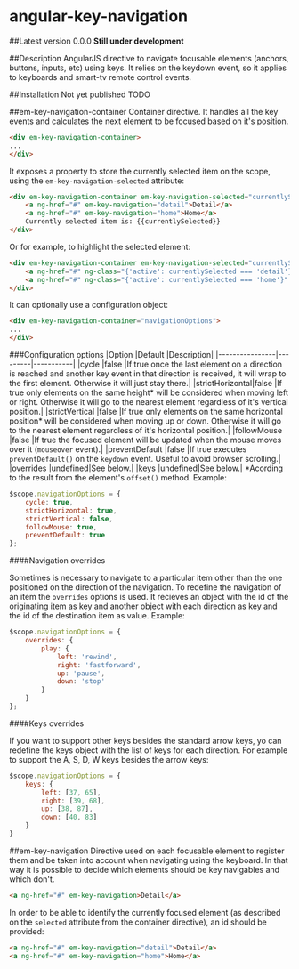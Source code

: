 angular-key-navigation
======================
##Latest version
0.0.0
**Still under development**

##Description
AngularJS directive to navigate focusable elements (anchors, buttons, inputs, etc) using keys.
It relies on the keydown event, so it applies to keyboards and smart-tv remote control events.

##Installation
Not yet published
TODO

##em-key-navigation-container
Container directive. It handles all the key events and calculates the next element to be focused based on it's position.
```HTML
<div em-key-navigation-container>
...
</div>
```
It exposes a property to store the currently selected item on the scope, using the `em-key-navigation-selected` attribute:
```HTML
<div em-key-navigation-container em-key-navigation-selected="currentlySelected">
	<a ng-href="#" em-key-navigation="detail">Detail</a>
	<a ng-href="#" em-key-navigation="home">Home</a>
	Currently selected item is: {{currentlySelected}}
</div>
```
Or for example, to highlight the selected element:
```HTML
<div em-key-navigation-container em-key-navigation-selected="currentlySelected">
	<a ng-href="#" ng-class="{'active': currentlySelected === 'detail'}" em-key-navigation="detail">Detail</a>
	<a ng-href="#" ng-class="{'active': currentlySelected === 'home'}" em-key-navigation="home">Home</a>
</div>
```
It can optionally use a configuration object:
```HTML
<div em-key-navigation-container="navigationOptions">
...
</div>
```

###Configuration options
|Option          |Default  |Description|
|----------------|---------|-----------|
|cycle           |false    |If true once the last element on a direction is reached and another key event in that direction is received, it will wrap to the first element. Otherwise it will just stay there.|
|strictHorizontal|false    |If true only elements on the same height* will be considered when moving left or right. Otherwise it will go to the nearest element regardless of it's vertical position.|
|strictVertical  |false    |If true only elements on the same horizontal position* will be considered when moving up or down. Otherwise it will go to the nearest element regardless of it's horizontal position.|
|followMouse     |false    |If true the focused element will be updated when the mouse moves over it (`mouseover` event).|
|preventDefault  |false    |If true executes `preventDefault()` on the `keydown` event. Useful to avoid browser scrolling.|
|overrides       |undefined|See below.|
|keys            |undefined|See below.|
*Acording to the result from the element's `offset()` method.
Example:
```JavaScript
$scope.navigationOptions = {
	cycle: true,
	strictHorizontal: true,
	strictVertical: false,
	followMouse: true,
	preventDefault: true
};
```

####Navigation overrides

Sometimes is necessary to navigate to a particular item other than the one positioned on the direction of the navigation. To redefine the navigation of an item the `overrides` options is used. It recieves an object with the id of the originating item as key and another object with each direction as key and the id of the destination item as value.
Example:
```JavaScript
$scope.navigationOptions = {
	overrides: {
		play: {
			left: 'rewind',
			right: 'fastforward',
			up: 'pause',
			down: 'stop'
		}
	}
};
```

####Keys overrides

If you want to support other keys besides the standard arrow keys, yo can redefine the keys object with the list of keys for each direction.
For example to support the A, S, D, W keys besides the arrow keys:

```JavaScript
$scope.navigationOptions = {
	keys: {
		left: [37, 65],
		right: [39, 68],
		up: [38, 87],
		down: [40, 83]
	}
}
```

##em-key-navigation
Directive used on each focusable element to register them and be taken into account when navigating using the keyboard. In that way it is possible to decide which elements should be key navigables and which don't.
```HTML
<a ng-href="#" em-key-navigation>Detail</a>
```
In order to be able to identify the currently focused element (as described on the `selected` attribute from the container directive), an id should be provided:
```HTML
<a ng-href="#" em-key-navigation="detail">Detail</a>
<a ng-href="#" em-key-navigation="home">Home</a>
```
